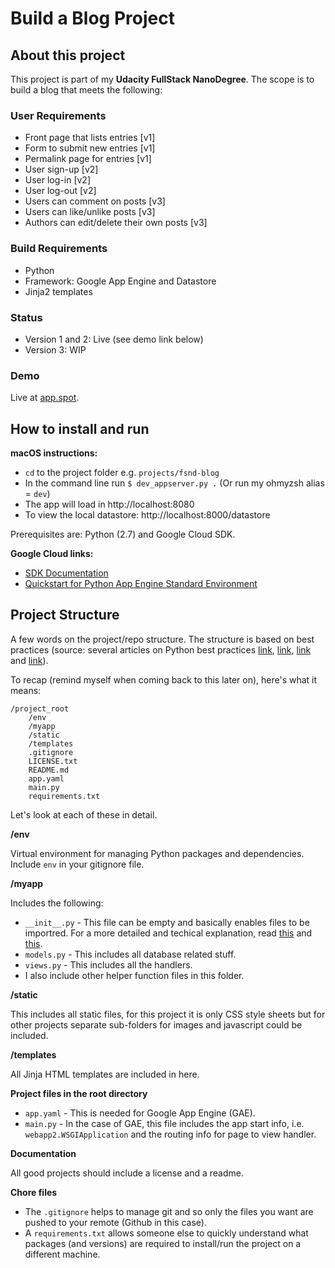 # Build a Blog Project

## About this project
This project is part of my **Udacity FullStack NanoDegree**. The scope is to build a blog that meets the following:

### User Requirements

* Front page that lists entries [v1]
* Form to submit new entries [v1]
* Permalink page for entries [v1]
* User sign-up [v2]
* User log-in [v2]
* User log-out [v2]
* Users can comment on posts [v3]
* Users can like/unlike posts [v3]
* Authors can edit/delete their own posts [v3]

### Build Requirements

* Python
* Framework: Google App Engine and Datastore
* Jinja2 templates

### Status

* Version 1 and 2: Live (see demo link below)
* Version 3: WIP

### Demo
Live at [app.spot](https://cubiio-blog.appspot.com/).

## How to install and run

**macOS instructions:**

* `cd` to the project folder e.g. `projects/fsnd-blog`
* In the command line run `$ dev_appserver.py .` (Or run my ohmyzsh alias = `dev`)
* The app will load in http://localhost:8080
* To view the local datastore: http://localhost:8000/datastore

Prerequisites are: Python (2.7) and Google Cloud SDK. 

**Google Cloud links:**
* [SDK Documentation](https://cloud.google.com/sdk/docs/) 
* [Quickstart for Python App Engine Standard Environment](https://cloud.google.com/appengine/docs/python/quickstart)


## Project Structure
A few words on the project/repo structure. The structure is based on best practices (source: several articles on Python best practices [link](https://airbrake.io/blog/python/python-best-practices), [link](https://stackoverflow.com/questions/48458/project-structure-for-google-app-engine), [link](https://sites.google.com/site/io/rapid-development-with-python-django-and-google-app-engine) and [link](https://vladcalin.github.io/what-every-python-project-should-have.html)).

To recap (remind myself when coming back to this later on), here's what it means:

```
/project_root
	/env 
	/myapp
	/static
	/templates
	.gitignore
	LICENSE.txt
	README.md
	app.yaml
	main.py
	requirements.txt
```

Let's look at each of these in detail.

**/env**

Virtual environment for managing Python packages and dependencies. Include `env` in your gitignore file.

**/myapp**

Includes the following:

* `__init__.py` - This file can be empty and basically enables files to be importred. For a more detailed and techical explanation, read [this](https://stackoverflow.com/questions/448271/what-is-init-py-for#448279) and [this](https://docs.python.org/3/tutorial/modules.html#packages).
* `models.py` - This includes all database related stuff.
* `views.py` - This includes all the handlers.
* I also include other helper function files in this folder.

**/static**

This includes all static files, for this project it is only CSS style sheets but for other projects separate sub-folders for images and javascript could be included.

**/templates**

All Jinja HTML templates are included in here.

**Project files in the root directory**

* `app.yaml` - This is needed for Google App Engine (GAE).
* `main.py` - In the case of GAE, this file includes the app start info, i.e. `webapp2.WSGIApplication` and the routing info for page to view handler.

**Documentation**

All good projects should include a license and a readme.

**Chore files**

* The `.gitignore` helps to manage git and so only the files you want are pushed to your remote (Github in this case).
* A `requirements.txt` allows someone else to quickly understand what packages (and versions) are required to install/run the project on a different machine.

